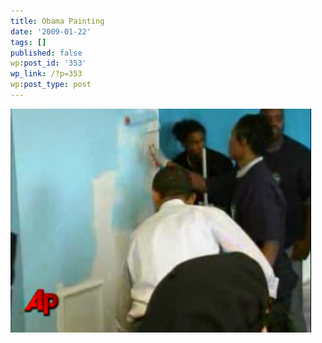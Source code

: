 ```yaml
---
title: Obama Painting
date: '2009-01-22'
tags: []
published: false
wp:post_id: '353'
wp_link: /?p=353
wp:post_type: post
---
```


![Obama Painting](2009-01-22-Obama-Painting/picture-3.png "Obama Painting")

